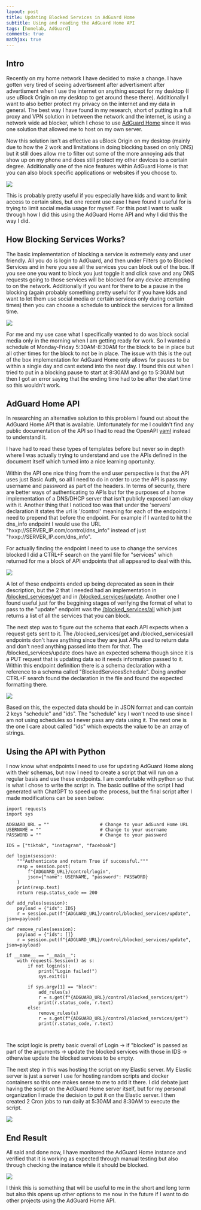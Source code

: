 ```yaml
---
layout: post
title: Updating Blocked Services in AdGuard Home
subtitle: Using and reading the AdGuard Home API
tags: [homelab, AdGuard]
comments: true
mathjax: true
---
```


## Intro  
Recently on my home network I have decided to make a change. I have gotten very tired of seeing advertisment after advertisment after advertisment when I use the internet on anything except for my desktop (I use uBlock Origin on my desktop to get around these there). Additionally I want to also better protect my privacy on the internet and my data in general. The best way I have found in my research, short of putting in a full proxy and VPN solution in between the network and the internet, is using a network wide ad blocker, which I chose to use [AdGuard Home](https://adguard.com/en/adguard-home/overview.html) since it was one solution that allowed me to host on my own server.  
  
Now this solution isn't as effective as uBlock Origin on my desktop (mainly due to how the 2 work and limitations in doing blocking based on only DNS) but it still does allow me to filter out some of the more annoying ads that show up on my phone and does still protect my other devices to a certain degree. Additionally one of the nice features within AdGuard Home is that you can also block specific applications or websites if you choose to.  

![](/assets/img/dns-update/adguard_blocked_services.png)  

This is probably pretty useful if you especially have kids and want to limit access to certain sites, but one recent use case I have found it useful for is trying to limit social media usage for myself. For this post I want to walk through how I did this using the AdGuard Home API and why I did this the way I did. 

## How Blocking Services Works?  

The basic implementation of blocking a service is extremely easy and user friendly. All you do is login to AdGuard, and then under Filters go to Blocked Services and in here you see all the services you can block out of the box. If you see one you want to block you just toggle it and click save and any DNS requests going to those services will be blocked for any device attempting to on the network. Additionally if you want for there to be a pause in the blocking (again probably something pretty useful for if you have kids and want to let them use social media or certain services only during certain times) then you can choose a schedule to unblock the services for a limited time.  

![](/assets/img/dns-update/adguard_blocking_pause.png)  

For me and my use case what I specifically wanted to do was block social media only in the morning when I am getting ready for work. So I wanted a schedule of Monday-Friday 5:30AM-8:30AM for the block to be in place but all other times for the block to not be in place. The issue with this is the out of the box implementation for AdGuard Home only allows for pauses to be within a single day and cant extend into the next day. I found this out when I tried to put in a blocking pause to start at 8:30AM and go to 5:30AM but then I got an error saying that the ending time had to be after the start time so this wouldn't work.  

## AdGuard Home API  
In researching an alternative solution to this problem I found out about the AdGuard Home API that is available. Unfortunately for me I couldn't find any public documentation of the API so I had to read the OpenAPI [yaml](https://github.com/AdguardTeam/AdGuardHome/blob/master/openapi/openapi.yaml) instead to understand it.  

I have had to read these types of templates before but never so in depth where I was actually trying to understand and use the APIs defined in the document itself which turned into a nice learning oportunity.  

Within the API one nice thing from the end user perspective is that the API uses just Basic Auth, so all I need to do in order to use the API is pass my username and password as part of the headers. In terms of security, there are better ways of authenticating to APIs but for the purposes of a home implementation of a DNS/DHCP server that isn't publicly exposed I am okay with it. Another thing that I noticed too was that under the 'servers' declaration it states the url is '/control' meaning for each of the endpoints I need to prepend that before the endpoint. For example if I wanted to hit the dns_info endpoint I would use the URL "hxxp://SERVER_IP.com/control/dns_info" instead of just "hxxp://SERVER_IP.com/dns_info".

For actually finding the endpoint I need to use to change the services blocked I did a CTRL+F search on the yaml file for "services" which returned for me a block of API endpoints that all appeared to deal with this.  

![](/assets/img/dns-update/adguard_api_yaml_search.png)  

A lot of these endpoints ended up being deprecated as seen in their description, but the 2 that I needed had an implementation in [/blocked_services/get](https://github.com/AdguardTeam/AdGuardHome/blob/5e7e0092ac3b2f4bbdb30aebc5b67dc9e7995249/openapi/openapi.yaml#L1093) and in [/blocked_services/update](https://github.com/AdguardTeam/AdGuardHome/blob/5e7e0092ac3b2f4bbdb30aebc5b67dc9e7995249/openapi/openapi.yaml#L1106). Another one I found useful just for the beggining stages of verifying the format of what to pass to the "update" endpoint was the [/blocked_services/all](https://github.com/AdguardTeam/AdGuardHome/blob/5e7e0092ac3b2f4bbdb30aebc5b67dc9e7995249/openapi/openapi.yaml#L1047) which just returns a list of all the services that you can block.  

The next step was to figure out the schema that each API expects when a request gets sent to it. The /blocked_services/get and /blocked_services/all endpoints don't have anything since they are just APIs used to return data and don't need anything passed into them for that. The /blocked_services/update does have an expected schema though since it is a PUT request that is updating data so it needs information passed to it. Within this endpoint definition there is a schema declaration with a reference to a schema called "BlockedServicesSchedule". Doing another CTRL+F search found the declaration in the file and found the expected formatting there.  

![](/assets/img/dns-update/adguard_update_schema.png)  

Based on this, the expected data should be in JSON format and can contain 2 keys "schedule" and "ids". The "schedule" key I won't need to use since I am not using schedules so I never pass any data using it. The next one is the one I care about called "ids" which expects the value to be an array of strings.  

## Using the API with Python  
I now know what endpoints I need to use for updating AdGuard Home along with their schemas, but now I need to create a script that will run on a regular basis and use these endpoints. I am comfortable with python so that is what I chose to write the script in. The basic outline of the script I had generated with ChatGPT to speed up the process, but the final script after I made modifications can be seen below:  
```
import requests
import sys

ADGUARD_URL = ""                   # Change to your AdGuard Home URL
USERNAME = ""                      # Change to your username
PASSWORD = ""                      # Change to your password

IDS = ["tiktok", "instagram", "facebook"]

def login(session):
    """Authenticate and return True if successful."""
    resp = session.post(
        f"{ADGUARD_URL}/control/login",
        json={"name": USERNAME, "password": PASSWORD}
    )
    print(resp.text)
    return resp.status_code == 200

def add_rules(session):
    payload = {"ids": IDS}
    r = session.put(f"{ADGUARD_URL}/control/blocked_services/update", json=payload)

def remove_rules(session):
    payload = {"ids": []}
    r = session.put(f"{ADGUARD_URL}/control/blocked_services/update", json=payload)

if __name__ == "__main__":
    with requests.Session() as s:
        if not login(s):
            print("Login failed!")
            sys.exit(1)

        if sys.argv[1] == "block":
            add_rules(s)
            r = s.get(f"{ADGUARD_URL}/control/blocked_services/get")
            print(r.status_code, r.text)
        else:
            remove_rules(s)
            r = s.get(f"{ADGUARD_URL}/control/blocked_services/get")
            print(r.status_code, r.text)



```

The scipt logic is pretty basic overall of Login -> if "blocked" is passed as part of the arguments -> update the blocked services with those in IDS -> otherwise update the blocked services to be empty.  

The next step in this was hosting the script on my Elastic server. My Elastic server is just a server I use for hosting random scripts and docker containers so this one makes sense to me to add it there. I did debate just having the script on the AdGuard Home server itself, but for my personal organization I made the decision to put it on the Elastic server. I then created 2 Cron jobs to run daily at 5:30AM and 8:30AM to execute the script.  

![](/assets/img/dns-update/adguard_cron.png)

## End Result  

All said and done now, I have monitored the AdGuard Home instance and verified that it is working as expected through manual testing but also through checking the instance while it should be blocked.  

![](/assets/img/dns-update/adguard_services_blocked.png)  

I think this is something that will be useful to me in the short and long term but also this opens up other options to me now in the future if I want to do other projects using the AdGuard Home API.
